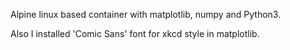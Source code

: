 Alpine linux based container with matplotlib, numpy and Python3.

Also I installed 'Comic Sans' font for xkcd style in matplotlib.

